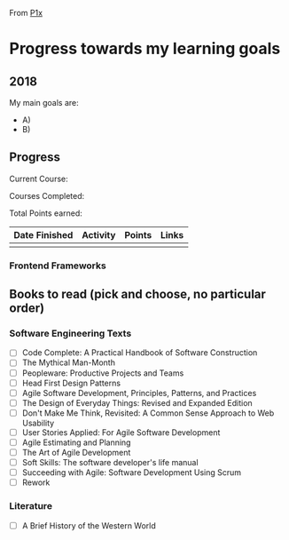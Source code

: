 From [P1x](https://github.com/P1xt/p1xt-progress)

# Progress towards my learning goals

## 2018

My  main goals are: 
* A) 
* B) 
  
## Progress

Current Course: 

Courses Completed:  

Total Points earned: 


| Date Finished | Activity | Points | Links |
| ------------- | -------- | ------ | ----- |
|               |          |        |       |


### Frontend Frameworks

## Books to read (pick and choose, no particular order)

### Software Engineering Texts

* [ ] Code Complete: A Practical Handbook of Software Construction
* [ ] The Mythical Man-Month
* [ ] Peopleware: Productive Projects and Teams
* [ ] Head First Design Patterns
* [ ] Agile Software Development, Principles, Patterns, and Practices
* [ ] The Design of Everyday Things: Revised and Expanded Edition
* [ ] Don't Make Me Think, Revisited: A Common Sense Approach to Web Usability
* [ ] User Stories Applied: For Agile Software Development
* [ ] Agile Estimating and Planning
* [ ] The Art of Agile Development
* [ ] Soft Skills: The software developer's life manual
* [ ] Succeeding with Agile: Software Development Using Scrum
* [ ] Rework

### Literature

* [ ] A Brief History of the Western World
